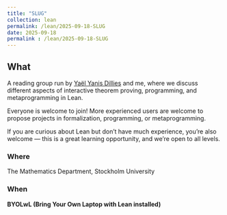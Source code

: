 ```yaml
---
title: "SLUG"
collection: lean
permalink: /lean/2025-09-18-SLUG
date: 2025-09-18
permalink : /lean/2025-09-18-SLUG
---
```


## What

A reading group run by [Yaël Yanis Dillies](https://www.su.se/english/profiles/yadi8568-1.745057) and me, where we discuss different aspects of interactive theorem proving, programming, and metaprogramming in Lean.

Everyone is welcome to join! More experienced users are welcome to propose projects in formalization, programming, or metaprogramming.

If you are curious about Lean but don’t have much experience, you’re also welcome — this is a great learning opportunity, and we’re open to all levels.

### Where
The Mathematics Department, Stockholm University

### When


__BYOLwL (Bring Your Own Laptop with Lean installed)__